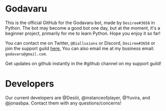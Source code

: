 # Godavaru
This is the official GitHub for the Godavaru bot, made by `Desiree#3658` in Python.
The bot may become a good bot one day, but at the moment, it's a beginner project, primarily for me to learn Python. Hope you enjoy it so far!

You can contact me on Twitter, `@Diallusions` or Discord, `Desiree#3658` or join the support guild [here.]( https://discord.gg/ewvvKHM) You can also email me at my business email: `godavaru@gmail.com`.

Get updates on github instantly in the #github channel on my support guild!

# Developers
Our current developers are @Desiiii, @instanceofplayer, @Yuvira, and @jonasbpa. Contact them with any questions/concerns!
